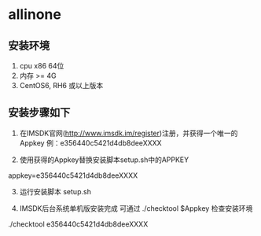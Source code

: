 # allinone
## 安装环境
1. cpu x86 64位
2. 内存 >= 4G
3. CentOS6, RH6 或以上版本

## 安装步骤如下
1. 在IMSDK官网(http://www.imsdk.im/register)注册，并获得一个唯一的Appkey 
 例：e356440c5421d4db8deeXXXX

2. 使用获得的Appkey替换安装脚本setup.sh中的APPKEY
 
  appkey=e356440c5421d4db8deeXXXX

3. 运行安装脚本 setup.sh
  
4. IMSDK后台系统单机版安装完成
  可通过 ./checktool   $Appkey 检查安装环境

  ./checktool e356440c5421d4db8deeXXXX

